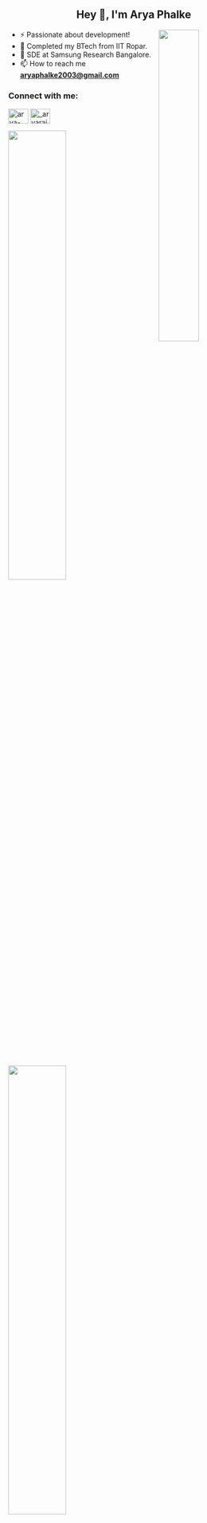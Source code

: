 <h2 align="center">Hey 👋, I'm Arya Phalke</h2>
<img width="40%" img src="https://static.wixstatic.com/media/0c774c_51d91940ad5f4c5ab49a4cd8c762f4b6~mv2.gif" align="right"/>


- ⚡ Passionate about development!
- 🌱 Completed my BTech from IIT Ropar.
- 💼 SDE at Samsung Research Bangalore.
- 📫 How to reach me **aryaphalke2003@gmail.com**

<h3 align="left">Connect with me:</h3>
<p align="left">
<a href="https://www.linkedin.com/in/arya-phalke-3108081ba/" target="blank"><img align="center" src="https://raw.githubusercontent.com/rahuldkjain/github-profile-readme-generator/master/src/images/icons/Social/linked-in-alt.svg" alt="arya-phalke-3108081ba" height="30" width="40" /></a>
<a href="https://www.instagram.com/_aryaraje_/" target="blank"><img align="center" src="https://raw.githubusercontent.com/rahuldkjain/github-profile-readme-generator/master/src/images/icons/Social/instagram.svg" alt="_aryaraje_" height="30" width="40" /></a>
</p>


<img width="48%" img src="https://github-readme-stats.vercel.app/api?username=aryaphalke2003&theme=radical&show_icons=true">
<img width="48%" src="https://github-readme-streak-stats.herokuapp.com/?user=aryaphalke2003&theme=radical&show_icons=true" />

